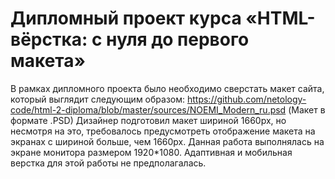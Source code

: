 # Дипломный проект курса «HTML-вёрстка: с нуля до первого макета»
В рамках дипломного проекта было необходимо сверстать макет сайта, который выглядит следующим образом:
https://github.com/netology-code/html-2-diploma/blob/master/sources/NOEMI_Modern_ru.psd (Макет в формате .PSD)
Дизайнер подготовил макет шириной 1660px, но несмотря на это, требовалось предусмотреть отображение макета на экранах с шириной больше, чем 1660px.
Данная работа выполнялась на экране монитора размером 1920*1080.
Адаптивная и мобильная верстка для этой работы не предполагалась.
